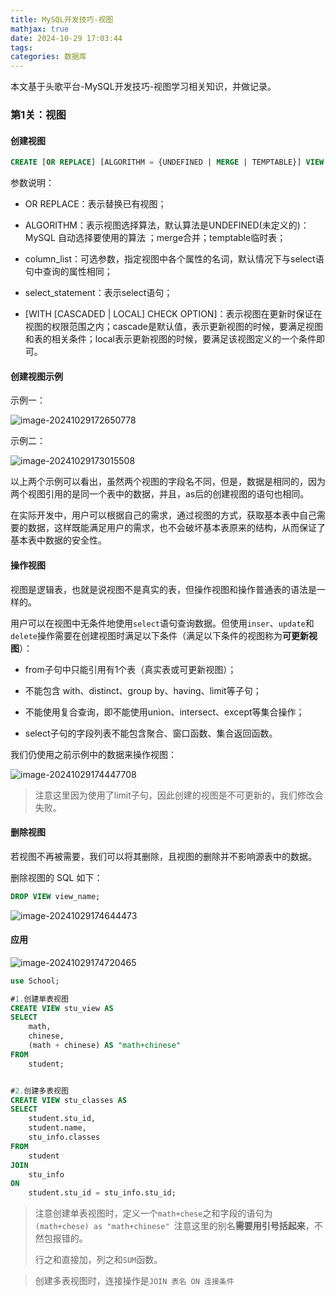 ```yaml
---
title: MySQL开发技巧-视图
mathjax: true
date: 2024-10-29 17:03:44
tags:
categories: 数据库
---
```


本文基于头歌平台-MySQL开发技巧-视图学习相关知识，并做记录。

<!--more-->

### 第1关：视图

#### 创建视图

```SQL
CREATE [OR REPLACE] [ALGORITHM = {UNDEFINED | MERGE | TEMPTABLE}] VIEW view_name [(column_list)] AS select_statement [WITH [CASCADED | LOCAL] CHECK OPTION]
```

参数说明：

- OR REPLACE：表示替换已有视图；

- ALGORITHM：表示视图选择算法，默认算法是UNDEFINED(未定义的)： MySQL 自动选择要使用的算法 ；merge合并；temptable临时表；

- column_list：可选参数，指定视图中各个属性的名词，默认情况下与select语句中查询的属性相同；

- select_statement：表示select语句；

- [WITH [CASCADED | LOCAL] CHECK OPTION]：表示视图在更新时保证在视图的权限范围之内；cascade是默认值，表示更新视图的时候，要满足视图和表的相关条件；local表示更新视图的时候，要满足该视图定义的一个条件即可。

#### 创建视图示例

示例一：

![image-20241029172650778](https://dlink.host/1drv/aHR0cHM6Ly8xZHJ2Lm1zL2kvYy9mYmQ0NGEwNjM2YTQyNDJlL0VZMkVKQWM1RjhSUHFHblJ4dmlydjk4QmFDTkNfUHhhWXRrT1hIazB0UktWQ0E_ZT1wVVZkM3k.jpg)

示例二：

![image-20241029173015508](https://dlink.host/1drv/aHR0cHM6Ly8xZHJ2Lm1zL2kvYy9mYmQ0NGEwNjM2YTQyNDJlL0VlWmpvc0hkMk9KT2g1OTVjVmRZendnQllrRHpnNHFqSnZTbi1tTEF6WFJrX1E_ZT1OUXUyMU4.jpg)

以上两个示例可以看出，虽然两个视图的字段名不同，但是，数据是相同的，因为两个视图引用的是同一个表中的数据，并且，as后的创建视图的语句也相同。

在实际开发中，用户可以根据自己的需求，通过视图的方式，获取基本表中自己需要的数据，这样既能满足用户的需求，也不会破坏基本表原来的结构，从而保证了基本表中数据的安全性。

#### 操作视图

视图是逻辑表，也就是说视图不是真实的表，但操作视图和操作普通表的语法是一样的。

用户可以在视图中无条件地使用`select`语句查询数据。但使用`inser`、`update`和`delete`操作需要在创建视图时满足以下条件（满足以下条件的视图称为**可更新视图**）：

- from子句中只能引用有1个表（真实表或可更新视图）；

- 不能包含 with、distinct、group by、having、limit等子句；

- 不能使用复合查询，即不能使用union、intersect、except等集合操作；

- select子句的字段列表不能包含聚合、窗口函数、集合返回函数。

我们仍使用之前示例中的数据来操作视图：

![image-20241029174447708](https://dlink.host/1drv/aHR0cHM6Ly8xZHJ2Lm1zL2kvYy9mYmQ0NGEwNjM2YTQyNDJlL0VTWWEzSVMtWUN4UGlmYUoxTGJvZURjQjA3ZjBneEpsVmhucFBreWxmVjlYRHc_ZT1BTEFsY0g.jpg)

> 注意这里因为使用了limit子句，因此创建的视图是不可更新的，我们修改会失败。

#### 删除视图
若视图不再被需要，我们可以将其删除，且视图的删除并不影响源表中的数据。

删除视图的 SQL 如下：

```sql
DROP VIEW view_name;
```

![image-20241029174644473](https://dlink.host/1drv/aHR0cHM6Ly8xZHJ2Lm1zL2kvYy9mYmQ0NGEwNjM2YTQyNDJlL0VVZlk1bkpxc05aS3RFby03VkQzZ0hBQlZ1aGtKbnBsTkwwSEZvT0J4YmtWbVE_ZT1MenBaS0Y.jpg)

#### 应用

![image-20241029174720465](https://dlink.host/1drv/aHR0cHM6Ly8xZHJ2Lm1zL2kvYy9mYmQ0NGEwNjM2YTQyNDJlL0VYWWZOclppS1Q1SHJ2WmIyOVFXTWlvQkhUTkstcGhQSkdXMWU2dFhWT29weEE_ZT1oTVExNGQ.jpg)

```sql
use School;

#1.创建单表视图
CREATE VIEW stu_view AS 
SELECT 
    math, 
    chinese, 
    (math + chinese) AS "math+chinese" 
FROM 
    student;


#2.创建多表视图
CREATE VIEW stu_classes AS 
SELECT 
    student.stu_id, 
    student.name, 
    stu_info.classes
FROM 
    student 
JOIN 
    stu_info 
ON 
    student.stu_id = stu_info.stu_id;

```

> 注意创建单表视图时，定义一个`math+chese`之和字段的语句为`(math+chese) as "math+chinese" `注意这里的别名**需要用引号括起来**，不然包报错的。
>
> 行之和直接加，列之和`SUM`函数。 

> 创建多表视图时，连接操作是`JOIN 表名 ON 连接条件`
